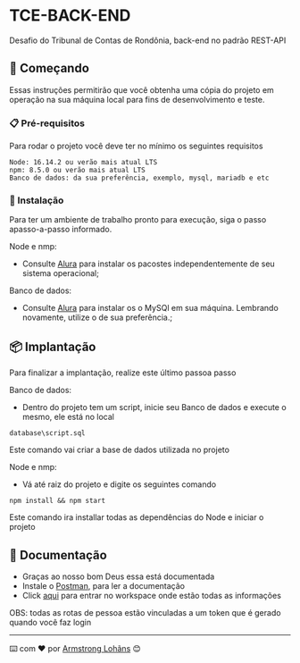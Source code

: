 # TCE-BACK-END

Desafio do Tribunal de Contas de Rondônia, back-end no padrão REST-API

## 🚀 Começando

Essas instruções permitirão que você obtenha uma cópia do projeto em operação na sua máquina local para fins de desenvolvimento e teste.

### 📋 Pré-requisitos

Para rodar o projeto você deve ter no mínimo os seguintes requisitos

```
Node: 16.14.2 ou verão mais atual LTS
npm: 8.5.0 ou verão mais atual LTS
Banco de dados: da sua preferência, exemplo, mysql, mariadb e etc
```

### 🔧 Instalação

Para ter um ambiente de trabalho pronto para execução, siga o passo apasso-a-passo informado.

Node e nmp:

* Consulte [Alura](https://www.alura.com.br/artigos/como-instalar-node-js-windows-linux-macos?gclid=Cj0KCQjw_r6hBhDdARIsAMIDhV_pMPCXNRN4UTTcWJP5YBBN8R556nLzUG6-3cSIjvxOj07RtU8-gWUaArTnEALw_wcB) para instalar os pacostes independentemente de seu sistema operacional;

Banco de dados:
* Consulte [Alura](https://www.alura.com.br/artigos/mysql-do-download-e-instalacao-ate-sua-primeira-tabela) para instalar os o MySQl em sua máquina. Lembrando novamente, utilize o de sua preferência.;

## 📦 Implantação

Para finalizar a implantação, realize este último passoa passo

Banco de dados:

* Dentro do projeto tem um script, inicie seu Banco de dados e execute o mesmo, ele está no local

```
database\script.sql
```
Este comando vai criar a base de dados utilizada no projeto

Node e nmp:

* Vá até raiz do projeto e digite os seguintes comando

```
npm install && npm start
```
Este comando ira installar todas as dependências do Node e iniciar o projeto

## 🎁 Documentação

* Graças ao nosso bom Deus essa está documentada
* Instale o [Postman](https://www.alura.com.br/artigos/postman-como-instalar-dar-seus-primeiros-passos?gclid=Cj0KCQjw_r6hBhDdARIsAMIDhV8smMZiTS1peLJURN9xb3u1d4XRRZZUFj3CuWgKeGVdq0ACILtr77IaAtczEALw_wcB), para ler a documentação
* Click [aqui](https://app.getpostman.com/join-team?invite_code=c78c79ad66f0e42ea76279b3b10ed7b4&target_code=31104b51400e0ea9a3e0131b15ab220b) para entrar no workspace onde estão todas as informações

OBS: todas as rotas de pessoa estão vinculadas a um token que é gerado quando você faz login


---
⌨️ com ❤️ por [Armstrong Lohãns](https://gist.github.com/lohhans) 😊
